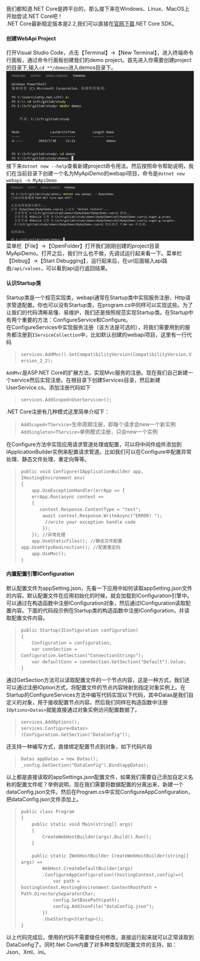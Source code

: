 我们都知道.NET Core是跨平台的，那么接下来在Windows、Linux、MacOS上开始尝试.NET Core吧！  
.NET Core最新稳定版本是2.2,我们可以直接在[官网下载](https://dotnet.microsoft.com/download).NET Core SDK。  
#### 创建WebApi Project
打开Visual Studio Code，点击【Terminal】->【New Terminal】，进入终端命令行面板，通过命令行面板创建我们的demo project。首先进入你需要创建project的目录下,输入` cd **/demos `进入demos目录下。
![image](images/terminal0.png)
接下来` dotnet new --help `查看新建project命令用法。然后按照命令帮助说明，我们在当前目录下创建一个名为MyApiDemo的webapi项目，命令是` dotnet new webapi -n MyApiDemo `
![image](images/terminal1.png)
菜单栏【File】->【OpenFolder】打开我们刚刚创建的project目录MyApiDemo。打开之后，我们什么也不做，先调试运行起来看一下。菜单栏【Debug】->【Start Debugging】，运行起来后，在url后面输入api路由` /api/values `，可以看到api运行返回结果。

#### 认识Startup类
Startup类是一个规范实现类，webapi通常在Startup类中实现服务注册、Http请求管道配置。你也可以没有Startup类，在program.cs中同样可以实现这些。为了让我们的代码清晰易懂、易维护，我们还是按照规范实现Startup类。在Startup中有两个重要的方法：ConfigureService和Configure。  
在ConfigureServices中实现服务注册（该方法是可选的），将我们需要用到的服务都注册到` IServiceCollection `中，比如默认创建的webapi项目，这里有一行代码  
> ` services.AddMvc().SetCompatibilityVersion(CompatibilityVersion.Version_2_2); ` 

` AddMvc `是ASP.NET Core的扩展方法，实现Mvc服务的注册。现在我们自己新建一个service然后实现注册。在根目录下创建Services目录，然后新建UserService.cs。添加注册代码如下  
> ` services.AddScoped<UserService>(); `    

.NET Core注册有几种模式这里简单介绍下：
> ` AddScoped<TService> `生命周期注册，即每个请求会new一个新实例  
> ` AddSingleton<TService> `单例模式注册，只会new一个实例

在Configure方法中实现应用请求管道处理或配置，可以将中间件组件添加到IApplicationBuilder实例来配置请求管道。比如我们可以在Configure中配置异常处理、静态文件处理、重定向等等。
> ` public void Configure(IApplicationBuilder app, IHostingEnvironment env) `  
> ` { `  
> `     app.UseExceptionHandler(errApp => { `  
> `     errApp.Run(async context =>  `  
> `     { `  
> `        context.Response.ContentType = "text"; `  
> `         await context.Response.WriteAsync("ERROR! "); `  
> `          //write your exception handle code `  
> `         }); `  
> `     }); //异常处理 `  
>`     app.UseStaticFiles(); //静态文件配置 `
> `     app.UseHttpsRedirection(); //配置重定向 `  
> `     app.UseMvc(); `  
> ` } `  

#### 内置配置引擎IConfiguration
默认配置文件为appSetting.json，先看一下应用中如何读取appSetting.json文件的内容。默认配置文件在应用初始化的时候，就会加载到IConfiguration引擎中。可以通过在构造函数中注册IConfiguration对象，然后通过IConfiguration读取配置内容。下面的代码段示例在Startup类的构造函数中注册IConfiguration，并读取配置文件内容。
> ` public Startup(IConfiguration configuration) `  
> ` { `  
> `     Configuration = configuration; `  
> `     var connSection = Configuration.GetSection("ConnectionStrings"); `  
> `     var defaultConn = connSection.GetSection("Default").Value; `  
> ` } `  

通过GetSection方法可以读取配置文件的一个节点内容，这是一种方式，我们还可以通过注册IOption<TConfiguration>方式，将配置文件的节点内容映射到指定对象实例上。在Startup的ConfigureServices方法中编写代码实现以下代码，其中Datas是我们自定义的对象，用于接收配置节点内容。然后我们同样在构造函数中注册` IOptions<Datas> `就能直接通过对象实例访问配置数据了。
> ` services.AddOptions(); `  
> ` services.Configure<Datas>(Configuration.GetSection("DataConfig")); `  

还支持一种编写方式，直接绑定配置节点到对象，如下代码片段
> ` Datas appDatas = new Datas(); `  
> ` _config.GetSection("DataConfig").Bind(appDatas); `  

以上都是直接读取的appSettings.json配置文件，如果我们需要自己添加自定义名称的配置文件呢？举例说明，现在我们需要将数据配置的分离出来，新建一个dataConfig.json文件。然后在Program.cs中实现ConfigureAppConfiguration，把dataConfig.json文件添加上。
> ` public class Program `  
> ` { `  
> `     public static void Main(string[] args) `  
> `     { `  
> `         CreateWebHostBuilder(args).Build().Run(); `  
> `     } `  
> `  `  
> `     public static IWebHostBuilder CreateWebHostBuilder(string[] args) => `  
> `         WebHost.CreateDefaultBuilder(args) `  
> `         .ConfigureAppConfiguration((hostingContext,config)=>{ `  
> `             var path = hostingContext.HostingEnvironment.ContentRootPath + Path.DirectorySeparatorChar; `  
> `             config.SetBasePath(path); `  
> `             config.AddJsonFile("dataConfig.json"); `  
> `         }) `  
> `         .UseStartup<Startup>(); `  
> ` } `  

以上代码完成后，使用的代码不需要做任何修改，直接运行起来就可以正常读取到DataConfig了。同时.Net Core内置了对多种类型的配置文件的支持，如：Json、Xml、ini。


